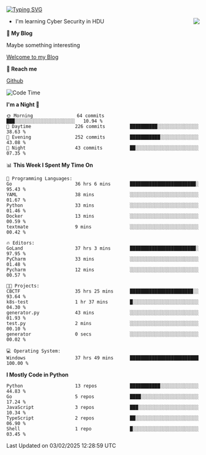 [![Typing SVG](https://readme-typing-svg.herokuapp.com?font=Fira+Code&pause=1000&random=false&width=450&height=60&lines=Hello+%F0%9F%91%8B%F0%9F%8F%BB;I'm+JBNRZ)](https://git.io/typing-svg)

<a href="#">
  <img align="right" src="https://github-readme-stats.vercel.app/api?username=JBNRZ&show_icons=true&bg_color=15,f2f7fd,E0EAFC" />
</a>

- I'm learning Cyber Security in HDU

 **🌱 My Blog**

Maybe something interesting

[Welcome to my Blog](https://jbnrz.com.cn/)

 **💬 Reach me** 

[Github](https://github.com/JBNRZ)


<!--START_SECTION:waka-->
![Code Time](http://img.shields.io/badge/Code%20Time-926%20hrs%2049%20mins-blue)

**I'm a Night 🦉** 

```text
🌞 Morning                64 commits          ███░░░░░░░░░░░░░░░░░░░░░░   10.94 % 
🌆 Daytime                226 commits         ██████████░░░░░░░░░░░░░░░   38.63 % 
🌃 Evening                252 commits         ███████████░░░░░░░░░░░░░░   43.08 % 
🌙 Night                  43 commits          ██░░░░░░░░░░░░░░░░░░░░░░░   07.35 % 
```


📊 **This Week I Spent My Time On** 

```text
💬 Programming Languages: 
Go                       36 hrs 6 mins       ████████████████████████░   95.43 % 
YAML                     38 mins             ░░░░░░░░░░░░░░░░░░░░░░░░░   01.67 % 
Python                   33 mins             ░░░░░░░░░░░░░░░░░░░░░░░░░   01.46 % 
Docker                   13 mins             ░░░░░░░░░░░░░░░░░░░░░░░░░   00.59 % 
textmate                 9 mins              ░░░░░░░░░░░░░░░░░░░░░░░░░   00.42 % 

🔥 Editors: 
GoLand                   37 hrs 3 mins       ████████████████████████░   97.95 % 
PyCharm                  33 mins             ░░░░░░░░░░░░░░░░░░░░░░░░░   01.48 % 
Pycharm                  12 mins             ░░░░░░░░░░░░░░░░░░░░░░░░░   00.57 % 

🐱‍💻 Projects: 
CBCTF                    35 hrs 25 mins      ███████████████████████░░   93.64 % 
k8s-test                 1 hr 37 mins        █░░░░░░░░░░░░░░░░░░░░░░░░   04.30 % 
generator.py             43 mins             ░░░░░░░░░░░░░░░░░░░░░░░░░   01.93 % 
test.py                  2 mins              ░░░░░░░░░░░░░░░░░░░░░░░░░   00.10 % 
generator                0 secs              ░░░░░░░░░░░░░░░░░░░░░░░░░   00.02 % 

💻 Operating System: 
Windows                  37 hrs 49 mins      █████████████████████████   100.00 % 
```

**I Mostly Code in Python** 

```text
Python                   13 repos            ███████████░░░░░░░░░░░░░░   44.83 % 
Go                       5 repos             ████░░░░░░░░░░░░░░░░░░░░░   17.24 % 
JavaScript               3 repos             ███░░░░░░░░░░░░░░░░░░░░░░   10.34 % 
TypeScript               2 repos             ██░░░░░░░░░░░░░░░░░░░░░░░   06.90 % 
Shell                    1 repo              █░░░░░░░░░░░░░░░░░░░░░░░░   03.45 % 
```




 Last Updated on 03/02/2025 12:28:59 UTC
<!--END_SECTION:waka-->
